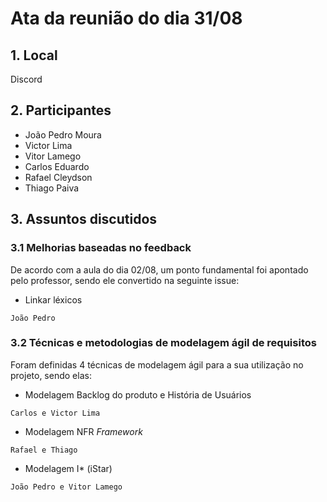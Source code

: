 # Ata da reunião do dia 31/08

## 1. Local
Discord

## 2. Participantes
- João Pedro Moura
- Victor Lima
- Vitor Lamego
- Carlos Eduardo
- Rafael Cleydson
- Thiago Paiva

## 3. Assuntos discutidos
### 3.1 Melhorias baseadas no feedback
De acordo com a aula do dia 02/08, um ponto fundamental foi apontado pelo professor, sendo ele convertido na seguinte issue:

- Linkar léxicos
```
João Pedro
```

### 3.2 Técnicas e metodologias de modelagem ágil de requisitos
Foram definidas 4 técnicas de modelagem ágil para a sua utilização no projeto, sendo elas:

- Modelagem Backlog do produto e História de Usuários
```
Carlos e Victor Lima
```

- Modelagem NFR <i>Framework</i>
```
Rafael e Thiago
```

- Modelagem I\* (iStar)
```
João Pedro e Vitor Lamego
```
